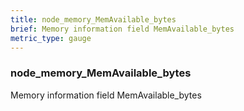 ```yaml
---
title: node_memory_MemAvailable_bytes
brief: Memory information field MemAvailable_bytes
metric_type: gauge
---
```

### node_memory_MemAvailable_bytes

Memory information field MemAvailable_bytes